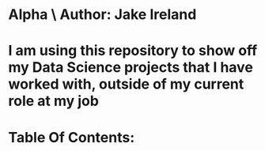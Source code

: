 # Alpha \ Author: Jake Ireland
# I am using this repository to show off my Data Science projects that I have worked with, outside of my current role at my job

# Table Of Contents:
